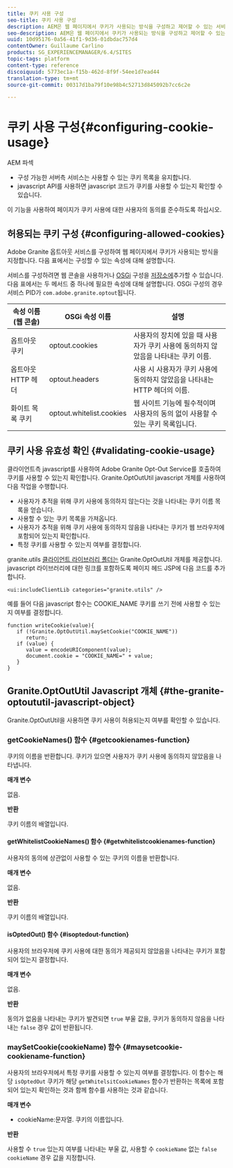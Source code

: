 ```yaml
---
title: 쿠키 사용 구성
seo-title: 쿠키 사용 구성
description: AEM은 웹 페이지에서 쿠키가 사용되는 방식을 구성하고 제어할 수 있는 서비스를 제공합니다
seo-description: AEM은 웹 페이지에서 쿠키가 사용되는 방식을 구성하고 제어할 수 있는 서비스를 제공합니다
uuid: 10d95176-0a56-41f1-9d36-01dbdac757d4
contentOwner: Guillaume Carlino
products: SG_EXPERIENCEMANAGER/6.4/SITES
topic-tags: platform
content-type: reference
discoiquuid: 5773ec1a-f15b-462d-8f9f-54ee1d7ead44
translation-type: tm+mt
source-git-commit: 00317d1ba79f10e98b4c52713d845092b7cc6c2e

---
```



# 쿠키 사용 구성{#configuring-cookie-usage}

AEM 파섹

* 구성 가능한 서버측 서비스는 사용할 수 있는 쿠키 목록을 유지합니다.
* javascript API를 사용하면 javascript 코드가 쿠키를 사용할 수 있는지 확인할 수 있습니다.

이 기능을 사용하여 페이지가 쿠키 사용에 대한 사용자의 동의를 준수하도록 하십시오.

## 허용되는 쿠키 구성 {#configuring-allowed-cookies}

Adobe Granite 옵트아웃 서비스를 구성하여 웹 페이지에서 쿠키가 사용되는 방식을 지정합니다. 다음 표에서는 구성할 수 있는 속성에 대해 설명합니다.

서비스를 구성하려면 웹 콘솔을 사용하거나 [OSGi](/help/sites-deploying/configuring-osgi.md#osgi-configuration-with-the-web-console) 구성을 [저장소에](/help/sites-deploying/configuring-osgi.md#adding-a-new-configuration-to-the-repository)추가할 수 있습니다. 다음 표에서는 두 메서드 중 하나에 필요한 속성에 대해 설명합니다. OSGi 구성의 경우 서비스 PID가 `com.adobe.granite.optout`됩니다.

| 속성 이름(웹 콘솔) | OSGi 속성 이름 | 설명 |
|---|---|---|
| 옵트아웃 쿠키 | optout.cookies | 사용자의 장치에 있을 때 사용자가 쿠키 사용에 동의하지 않았음을 나타내는 쿠키 이름. |
| 옵트아웃 HTTP 헤더 | optout.headers | 사용 시 사용자가 쿠키 사용에 동의하지 않았음을 나타내는 HTTP 헤더의 이름. |
| 화이트 목록 쿠키 | optout.whitelist.cookies | 웹 사이트 기능에 필수적이며 사용자의 동의 없이 사용할 수 있는 쿠키 목록입니다. |

## 쿠키 사용 유효성 확인 {#validating-cookie-usage}

클라이언트측 javascript를 사용하여 Adobe Granite Opt-Out Service를 호출하여 쿠키를 사용할 수 있는지 확인합니다. Granite.OptOutUtil javascript 개체를 사용하여 다음 작업을 수행합니다.

* 사용자가 추적을 위해 쿠키 사용에 동의하지 않는다는 것을 나타내는 쿠키 이름 목록을 얻습니다.
* 사용할 수 있는 쿠키 목록을 가져옵니다.
* 사용자가 추적을 위해 쿠키 사용에 동의하지 않음을 나타내는 쿠키가 웹 브라우저에 포함되어 있는지 확인합니다.
* 특정 쿠키를 사용할 수 있는지 여부를 결정합니다.

granite.utils [클라이언트 라이브러리 폴더는](/help/sites-developing/clientlibs.md#referencing-client-side-libraries) Granite.OptOutUtil 개체를 제공합니다. javascript 라이브러리에 대한 링크를 포함하도록 페이지 헤드 JSP에 다음 코드를 추가합니다.

`<ui:includeClientLib categories="granite.utils" />`

예를 들어 다음 javascript 함수는 COOKIE_NAME 쿠키를 쓰기 전에 사용할 수 있는지 여부를 결정합니다.

```
function writeCookie(value){
   if (!Granite.OptOutUtil.maySetCookie("COOKIE_NAME")) 
      return;
   if (value) {
      value = encodeURIComponent(value);
      document.cookie = "COOKIE_NAME=" + value; 
   }
}
```

## Granite.OptOutUtil Javascript 개체 {#the-granite-optoututil-javascript-object}

Granite.OptOutUtil을 사용하면 쿠키 사용이 허용되는지 여부를 확인할 수 있습니다.

### getCookieNames() 함수 {#getcookienames-function}

쿠키의 이름을 반환합니다. 쿠키가 있으면 사용자가 쿠키 사용에 동의하지 않았음을 나타냅니다.

**매개 변수**

없음.

**반환**

쿠키 이름의 배열입니다.

#### getWhitelistCookieNames() 함수 {#getwhitelistcookienames-function}

사용자의 동의에 상관없이 사용할 수 있는 쿠키의 이름을 반환합니다.

**매개 변수**

없음.

**반환**

쿠키 이름의 배열입니다.

#### isOptedOut() 함수 {#isoptedout-function}

사용자의 브라우저에 쿠키 사용에 대한 동의가 제공되지 않았음을 나타내는 쿠키가 포함되어 있는지 결정합니다.

**매개 변수**

없음.

**반환**

동의가 없음을 나타내는 쿠키가 발견되면 `true` 부울 값을, 쿠키가 동의하지 않음을 나타내는 `false` 경우 값이 반환됩니다.

### maySetCookie(cookieName) 함수 {#maysetcookie-cookiename-function}

사용자의 브라우저에서 특정 쿠키를 사용할 수 있는지 여부를 결정합니다. 이 함수는 해당 `isOptedOut` 쿠키가 해당 `getWhitelsitCookieNames` 함수가 반환하는 목록에 포함되어 있는지 확인하는 것과 함께 함수를 사용하는 것과 같습니다.

**매개 변수**

* cookieName:문자열. 쿠키의 이름입니다.

**반환**

사용할 수 `true` 있는지 여부를 나타내는 부울 값, 사용할 수 `cookieName` 없는 `false` `cookieName` 경우 값을 지정합니다.
